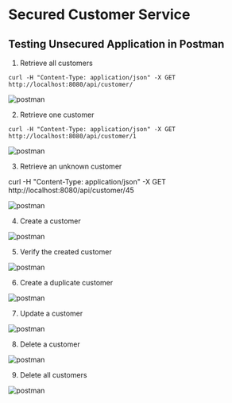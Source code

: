 # Secured Customer Service

## Testing Unsecured Application in Postman

1. Retrieve all customers

```shell
curl -H "Content-Type: application/json" -X GET http://localhost:8080/api/customer/
```

![postman](imgs/unsec-get-all.png)

2. Retrieve one customer

```shell
curl -H "Content-Type: application/json" -X GET http://localhost:8080/api/customer/1
```

![postman](imgs/unsec-get-one.png)

3. Retrieve an unknown customer

curl -H "Content-Type: application/json" -X GET http://localhost:8080/api/customer/45

![postman](imgs/unsec-get-not-found.png)

4. Create a customer

![postman](imgs/unsec-post.png)

5. Verify the created customer

![postman](imgs/unsec-get-newly-created.png)

6. Create a duplicate customer

![postman](imgs/unsec-post-duplicated.png)

7. Update a customer

![postman](imgs/unsec-put.png)

8. Delete a customer

![postman](imgs/unsec-delete.png)

9. Delete all customers

![postman](imgs/unsec-delete-all.png)
